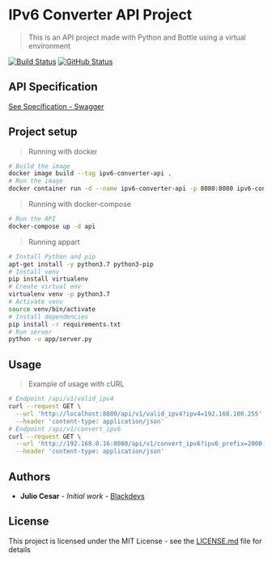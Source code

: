 # IPv6 Converter API Project

> This is an API project made with Python and Bottle using a virtual environment

[![Build Status](https://badgen.net/travis/julio-cesar-development/todo-vue?icon=travis)](https://travis-ci.org/julio-cesar-development/ipv6-converter-api)
[![GitHub Status](https://badgen.net/github/status/julio-cesar-development/ipv6-converter-api)](https://github.com/julio-cesar-development/ipv6-converter-api)

## API Specification

[See Specification - Swagger](https://app.swaggerhub.com/apis-docs/julio-cesar/ipv6-converter-api/1.0.0#/default/get_api_v1_convert)

## Project setup

> Running with docker

```bash
# Build the image
docker image build --tag ipv6-converter-api .
# Run the image
docker container run -d --name ipv6-converter-api -p 8080:8080 ipv6-converter-api
```

> Running with docker-compose

```bash
# Run the API
docker-compose up -d api
```

> Running appart

```bash
# Install Python and pip
apt-get install -y python3.7 python3-pip
# Install venv
pip install virtualenv
# Create virtual env
virtualenv venv -p python3.7
# Activate venv
source venv/bin/activate
# Install dependencies
pip install -r requirements.txt
# Run server
python -u app/server.py
```

## Usage

> Example of usage with cURL

```bash
# Endpoint /api/v1/valid_ipv4
curl --request GET \
  --url 'http://localhost:8080/api/v1/valid_ipv4?ipv4=192.168.100.255' \
  --header 'content-type: application/json'
# Endpoint /api/v1/convert_ipv6
curl --request GET \
  --url 'http://192.168.0.16:8080/api/v1/convert_ipv6?ipv6_prefix=2000:ffff:ffff:ffff&mac=ff-ff-ff-ff-ff-ff' \
  --header 'content-type: application/json'
```

## Authors

* **Julio Cesar** - *Initial work* - [Blackdevs](https://blackdevs.com.br)

## License

This project is licensed under the MIT License - see the [LICENSE.md](LICENSE.md) file for details
